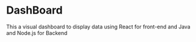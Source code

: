 # DashBoard
This a visual dashboard to display data using React for front-end and Java and Node.js for Backend
